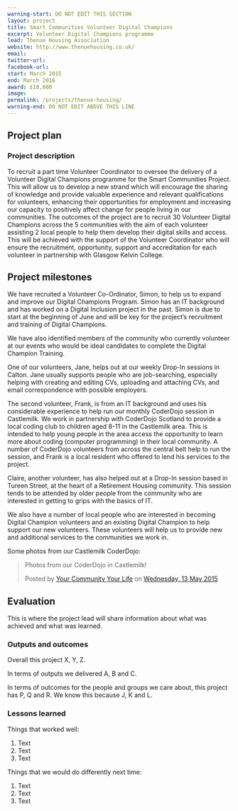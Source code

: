 ```yaml
---
warning-start: DO NOT EDIT THIS SECTION
layout: project
title: Smart Communities Volunteer Digital Champions
excerpt: Volunteer Digital Champions programme
lead: Thenue Housing Association
website: http://www.thenuehousing.co.uk/
email: 
twitter-url: 
facebook-url: 
start: March 2015
end: March 2016
award: £10,000
image:
permalink: /projects/thenue-housing/
warning-end: DO NOT EDIT ABOVE THIS LINE
---
```


## Project plan

### Project description

To recruit a part time Volunteer Coordinator to oversee the delivery of a Volunteer Digital Champions programme for the Smart Communities Project. This will allow us to develop a new strand which will encourage the sharing of knowledge and provide valuable experience and relevant qualifications for volunteers, enhancing their opportunities for employment and increasing our capacity to positively affect change for people living in our communities. The outcomes of the project are to recruit 30 Volunteer Digital Champions across the 5 communities with the aim of each volunteer assisting 2 local people to help them develop their digital skills and access. This will be achieved with the support of the Volunteer Coordinator who will ensure the recruitment, opportunity, support and accreditation for each volunteer in partnership with Glasgow Kelvin College.


## Project milestones

We have recruited a Volunteer Co-Ordinator, Simon, to help us to expand and improve our Digital Champions Program. Simon has an IT background and has worked on a Digital Inclusion project in the past. Simon is due to start at the beginning of June and will be key for the project’s recruitment and training of Digital Champions.  

We have also identified members of the community who currently volunteer at our events who would be ideal candidates to complete the Digital Champion Training.

One of our volunteers, Jane, helps out at our weekly Drop-In sessions in Calton. Jane usually supports people who are job-searching, especially helping with creating and editing CVs, uploading and attaching CVs, and email correspondence with possible employers. 

The second volunteer, Frank, is from an IT background and uses his considerable experience to help run our monthly CoderDojo session in Castlemilk. We work in partnership with CoderDojo Scotland to provide a local coding club to children aged 8-11 in the Castlemilk area. This is intended to help young people in the area access the opportunity to learn more about coding (computer programming) in their local community. A number of CoderDojo volunteers from across the central belt help to run the session, and Frank is a local resident who offered to lend his services to the project.

Claire, another volunteer, has also helped out at a Drop-In session based in Tureen Street, at the heart of a Retirement Housing community. This session tends to be attended by older people from the community who are interested in getting to grips with the basics of IT.

We also have a number of local people who are interested in becoming Digital Champion volunteers and an existing Digital Champion to help support our new volunteers. These volunteers will help us to provide new and additional services to the communities we work in.

Some photos from our Castlemilk CoderDojo:
<div id="fb-root"></div><script>(function(d, s, id) {  var js, fjs = d.getElementsByTagName(s)[0];  if (d.getElementById(id)) return;  js = d.createElement(s); js.id = id;  js.src = "//connect.facebook.net/en_GB/sdk.js#xfbml=1&version=v2.3";  fjs.parentNode.insertBefore(js, fjs);}(document, 'script', 'facebook-jssdk'));</script><div class="fb-post" data-href="https://www.facebook.com/media/set/?set=a.972264392807207.1073741831.725046737528975&amp;type=1" data-width="500"><div class="fb-xfbml-parse-ignore"><blockquote cite="https://www.facebook.com/media/set/?set=a.972264392807207.1073741831.725046737528975&amp;type=1"><p>Photos from our CoderDojo in Castlemilk!</p>Posted by <a href="https://www.facebook.com/yourcommunityyourlife">Your Community Your Life</a> on <a href="https://www.facebook.com/media/set/?set=a.972264392807207.1073741831.725046737528975&amp;type=1">Wednesday, 13 May 2015</a></blockquote></div></div>

## Evaluation

This is where the project lead will share information about what was achieved and what was learned.

### Outputs and outcomes

Overall this project X, Y, Z.

In terms of outputs we delivered A, B and C.

In terms of outcomes for the people and groups we care about, this project has P, Q and R. We know this because J, K and L.

### Lessons learned

Things that worked well:

1. Text
2. Text
3. Text

Things that we would do differently next time:

1. Text
2. Text
3. Text
